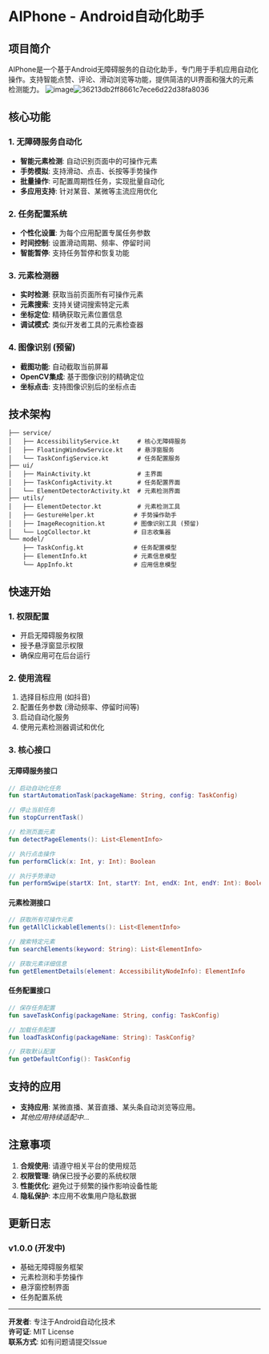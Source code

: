 # AIPhone - Android自动化助手

## 项目简介

AIPhone是一个基于Android无障碍服务的自动化助手，专门用于手机应用自动化操作。支持智能点赞、评论、滑动浏览等功能，提供简洁的UI界面和强大的元素检测能力。
![image](https://github.com/user-attachments/assets/f67653f2-2bc0-4d5f-96ad-64fb63c4d703)![36213db2ff8661c7ece6d22d38fa8036](https://github.com/user-attachments/assets/d85a76cd-bf7c-454e-97fb-f296b016a8ee)


## 核心功能

### 1. 无障碍服务自动化
- **智能元素检测**: 自动识别页面中的可操作元素
- **手势模拟**: 支持滑动、点击、长按等手势操作  
- **批量操作**: 可配置周期性任务，实现批量自动化
- **多应用支持**: 针对某音、某微等主流应用优化

### 2. 任务配置系统
- **个性化设置**: 为每个应用配置专属任务参数
- **时间控制**: 设置滑动周期、频率、停留时间
- **智能暂停**: 支持任务暂停和恢复功能

### 3. 元素检测器  
- **实时检测**: 获取当前页面所有可操作元素
- **元素搜索**: 支持关键词搜索特定元素
- **坐标定位**: 精确获取元素位置信息
- **调试模式**: 类似开发者工具的元素检查器

### 4. 图像识别 (预留)
- **截图功能**: 自动截取当前屏幕
- **OpenCV集成**: 基于图像识别的精确定位
- **坐标点击**: 支持图像识别后的坐标点击

## 技术架构

```
├── service/
│   ├── AccessibilityService.kt     # 核心无障碍服务
│   ├── FloatingWindowService.kt    # 悬浮窗服务  
│   └── TaskConfigService.kt        # 任务配置服务
├── ui/
│   ├── MainActivity.kt             # 主界面
│   ├── TaskConfigActivity.kt       # 任务配置界面
│   └── ElementDetectorActivity.kt  # 元素检测界面
├── utils/
│   ├── ElementDetector.kt          # 元素检测工具
│   ├── GestureHelper.kt           # 手势操作助手
│   ├── ImageRecognition.kt        # 图像识别工具 (预留)
│   └── LogCollector.kt            # 日志收集器
└── model/
    ├── TaskConfig.kt              # 任务配置模型
    ├── ElementInfo.kt             # 元素信息模型
    └── AppInfo.kt                 # 应用信息模型
```

## 快速开始

### 1. 权限配置
- 开启无障碍服务权限
- 授予悬浮窗显示权限
- 确保应用可在后台运行

### 2. 使用流程
1. 选择目标应用 (如抖音)
2. 配置任务参数 (滑动频率、停留时间等)
3. 启动自动化服务
4. 使用元素检测器调试和优化

### 3. 核心接口

#### 无障碍服务接口
```kotlin
// 启动自动化任务
fun startAutomationTask(packageName: String, config: TaskConfig)

// 停止当前任务  
fun stopCurrentTask()

// 检测页面元素
fun detectPageElements(): List<ElementInfo>

// 执行点击操作
fun performClick(x: Int, y: Int): Boolean

// 执行手势滑动
fun performSwipe(startX: Int, startY: Int, endX: Int, endY: Int): Boolean
```

#### 元素检测接口
```kotlin
// 获取所有可操作元素
fun getAllClickableElements(): List<ElementInfo>

// 搜索特定元素  
fun searchElements(keyword: String): List<ElementInfo>

// 获取元素详细信息
fun getElementDetails(element: AccessibilityNodeInfo): ElementInfo
```

#### 任务配置接口
```kotlin
// 保存任务配置
fun saveTaskConfig(packageName: String, config: TaskConfig)

// 加载任务配置
fun loadTaskConfig(packageName: String): TaskConfig?

// 获取默认配置
fun getDefaultConfig(): TaskConfig
```

## 支持的应用

- **支持应用**: 某微直播、某音直播、某头条自动浏览等应用。
- *其他应用持续适配中...*

## 注意事项 

1. **合规使用**: 请遵守相关平台的使用规范
2. **权限管理**: 确保已授予必要的系统权限
3. **性能优化**: 避免过于频繁的操作影响设备性能
4. **隐私保护**: 本应用不收集用户隐私数据

## 更新日志

### v1.0.0 (开发中)
- 基础无障碍服务框架
- 元素检测和手势操作
- 悬浮窗控制界面
- 任务配置系统

---

**开发者**: 专注于Android自动化技术  
**许可证**: MIT License  
**联系方式**: 如有问题请提交Issue 
